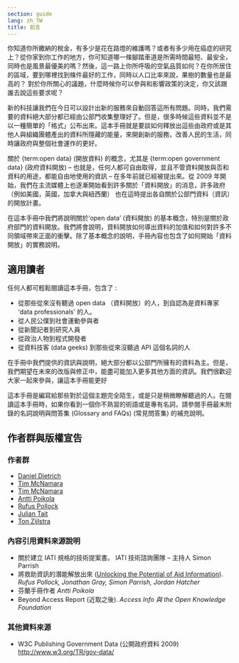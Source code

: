 ```yaml
---
section: guide
lang: zh_TW
title: 前言
---
```


你知道你所繳納的稅金，有多少是花在路燈的維護嗎？或者有多少用在癌症的研究上？從你家到你工作的地方，你可知道哪一條腳踏車道是所需時間最短、最安全，同時也是風景最優美的嗎？然後，這一路上你所呼吸的空氣品質如何？在你所居住的區域，要到哪裡找到條件最好的工作，同時以人口比率來說，果樹的數量也是最高的？ 對於你所關心的議題，什麼時候你可以參與和影響政策的決定，你又該跟誰去說這些要求呢？

新的科技讓我們在今日可以設計出新的服務來自動回答這所有問題。同時，我們需要的資料絕大部分都已經由公部門收集整理好了。但是，很多時候這些資料並不是以一種簡單的「格式」公布出來。這本手冊就是要談如何釋放出這些由政府或是其他人與組織團體產出的資料所隱藏的能量，來開創新的服務，改善人民的生活，同時讓政府與整個社會運作的更好。

關於 {term:open data} (開放資料) 的概念，尤其是 {term:open government data} (政府資料開放) – 也就是，任何人都可自由取得，並且不管資料開放與否和資料的用途，都能自由地使用的資訊 – 在多年前就已經被提出來。從 2009 年開始，我們在主流媒體上也逐漸開始看到許多關於「資料開放」的消息，許多政府（例如美國，英國，加拿大與紐西蘭） 也在這時提出各自關於公部門資料（資訊）的開放計畫。

在這本手冊中我們將說明關於‘open data’ (資料開放) 的基本概念，特別是關於政府部門的資料開放。我們將會說明，資料開放如何導出資料的加值和如何對許多不同領域帶來正面的衝擊。除了基本概念的說明，手冊內容也包含了如何開始「資料開放」的實務說明。

## 適用讀者

任何人都可輕鬆閱讀這本手冊，包含了 :

-   從那些從來沒有聽過 open data （資料開放）的人，到自認為是資料專家 ‘data professionals’ 的人。
-   從人民公僕到社會運動參與者
-   從新聞記者到研究人員
-   從政治人物到程式開發者
-   從資料技客 (data geeks) 到那些從來沒聽過 API 這個名詞的人

在手冊中我們提供的資訊與說明，絕大部分都以公部門所擁有的資料為主。但是，我們期望在未來的改版與修正中，能盡可能加入更多其他方面的資訊。我們很歡迎大家一起來參與，讓這本手冊能更好

這本手冊是編寫給那些對於這個主題完全陌生，或是只是稍微瞭解聽過的人。在閱讀這本手冊時，如果你看到一個你不熟習的術語或是專有名詞，請參閱手冊最末附錄的名詞說明與問答集 (Glossary and FAQs) (常見問答集) 的補充說明。

## 作者群與版權宣告

### 作者群

-   [Daniel Dietrich](http://ddie.me/)
-   [Tim McNamara](http://timmcnamara.co.nz)
-   [Tim McNamara](http://timmcnamara.co.nz)
-   [Antti Poikola](http://apoikola.wordpress.com/)
-   [Rufus Pollock](http://rufuspollock.org/)
-   [Julian Tait](http://www.littlestar.tv/)
-   [Ton Zijlstra](http://www.zylstra.org/)

### 內容引用資料來源說明

-   關於建立 IATI 規格的技術提案書。 IATI 技術諮詢團隊 – 主持人 Simon Parrish
-   將救助資訊的潛能解放出來 ([Unlocking the Potential of Aid Information](http://www.unlockingaid.info/)). *Rufus Pollock, Jonathan Gray, Simon Parrish, Jordan Hatcher*
-   芬蘭手冊作者 *Antti Poikola*
-   Beyond Access Report (近取之後). *Access Info 與 the Open Knowledge Foundation*

### 其他資料來源

-   W3C Publishing Government Data (公開政府資料 2009) <http://www.w3.org/TR/gov-data/>
